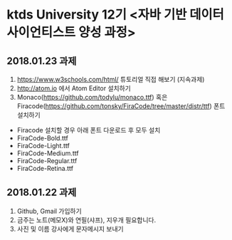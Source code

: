 # ktds University 12기 <자바 기반 데이터 사이언티스트 양성 과정>

## 2018.01.23 과제
1. https://www.w3schools.com/html/ 튜토리얼 직접 해보기 (지속과제)
2. http://atom.io 에서 Atom Editor 설치하기
3. Monaco(https://github.com/todylu/monaco.ttf) 혹은 Firacode(https://github.com/tonsky/FiraCode/tree/master/distr/ttf) 폰트 설치하기

- Firacode 설치할 경우 아래 폰트 다운로드 후 모두 설치<br/>
- FiraCode-Bold.ttf<br/>
- FiraCode-Light.ttf<br/>
- FiraCode-Medium.ttf<br/>
- FiraCode-Regular.ttf<br/>
- FiraCode-Retina.ttf

## 2018.01.22 과제
1. Github, Gmail 가입하기
2. 금주는 노트(메모X)와 연필(샤프), 지우개 필요합니다.
3. 사진 및 이름 강사에게 문자메시지 보내기
